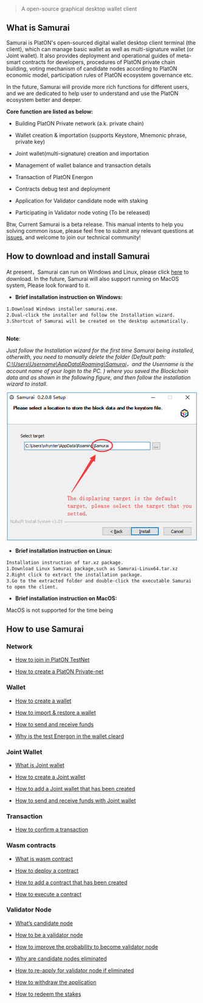 > A open-source graphical desktop wallet client

## What is Samurai

Samurai is PlatON's open-sourced digital wallet desktop client terminal (the client), which can manage basic wallet as well as multi-signature wallet (or Joint wallet). It also provides deployment and operational guides of meta-smart contracts for developers, procedures of PlatON private chain building, voting mechanism of candidate nodes according to PlatON economic model, participation rules of PlatON ecosystem governance etc.

In the future, Samurai will provide more rich functions for different users, and we are dedicated to help user to understand and use the PlatON ecosystem better and deeper.

**Core function are listed as below:**

- Building PlatON Private network (a.k. private chain)

- Wallet creation & importation (supports Keystore, Mnemonic phrase, private key)

- Joint wallet(multi-signature) creation and importation 

- Management of wallet balance and transaction details

- Transaction of PlatON Energon

- Contracts debug test and deployment

- Application for Validator candidate node with staking

- Participating in Validator node voting (To be released)

Btw, Current Samurai is a beta release. This manual intents to help you solving common issue, please feel free to submit any relevant questions at [issues](https://github.com/PlatONnetwork/wiki/issues),  and welcome to join our technical community!


## How to download and install Samurai

At present，Samurai can run on Windows and Linux, please click [here](https://github.com/PlatONnetwork/Samurai/releases) to download. In the future, Samurai will also support running on MacOS system, Please look forward to it. 

+ **Brief installation instruction on Windows:**


```
1.Download Windows installer samurai.exe.
2.Dual-click the installer and follow the Installation wizard.
3.Shortcut of Samurai will be created on the desktop automatically.


```
**Note**:  

*Just follow the Installation wizard for the first time Samurai being  installed, otherwith,  you need to manually delete the folder (Default path: <u>C:\Users\Username\AppData\Roaming\Samurai</u>，and the Username is the account name of your login to the PC. ) where you saved the Blockchain data and as shown in the following figure, and then follow the installation wizard to install.*



![Image text](platon-samurai-EN/image/Keystore_address.png)



+ **Brief installation instruction on Linux:**


```
Installation instruction of tar.xz package.
1.Download Linux Samurai package,such as Samurai-Linux64.tar.xz
2.Right click to extract the installation package.
3.Go to the extracted folder and double-click the executable Samurai to open the client.
```

+ **Brief installation instruction on MacOS:**

MacOS is not supported for the time being

## How to use Samurai

### Network

- [How to join in PlatON TestNet](en-us/platon-samurai-EN/_Join-in-a-Network#How-to-join-in-PlatON-TestNet)

- [How to create a PlatON Private-net](en-us/platon-samurai-EN/_Join-in-a-Network#How-to-create-a-PlatON-Private-net)

### Wallet

- [How to create a wallet](en-us/platon-samurai-EN/_Classic-Wallet#How-to-create-a-wallet)

- [How to import & restore a wallet](en-us/platon-samurai-EN/_Classic-Wallet#how-to-import-amp-restore-a-wallet&-restore-a-wallet)

- [How to send and receive funds](en-us/platon-samurai-EN/_Classic-Wallet#How-to-send-and-receive-funds)

- [Why is the test Energon in the wallet cleard](en-us/platon-samurai-EN/_Classic-Wallet#Why-is-the-test-Energon-in-the-wallet-cleard)

### Joint Wallet

- [What is Joint wallet](en-us/platon-samurai-EN/_Joint-Wallet#What-is-joint-wallet)
- [How to create a Joint wallet](en-us/platon-samurai-EN/_Joint-Wallet#How-to-create-a-joint-wallet)

- [How to add a Joint wallet that has been created](en-us/platon-samurai-EN/_Joint-Wallet#How-to-add-a-joint-wallet-that-has-been-created)
- [How to send and receive funds with Joint wallet](en-us/platon-samurai-EN/_Joint-Wallet#How-to-send-and-receive-funds-with-Joint-wallet)

### Transaction

- [How to confirm a transaction](en-us/platon-samurai-EN/_Confirm-Transactions#How-to-confirm-a-transaction)

### Wasm contracts

- [What is wasm contract](en-us/platon-samurai-EN/_Wasm-Contracts#What-is-Wasm-contract)

- [How to deploy a contract](en-us/platon-samurai-EN/_Wasm-Contracts#how-to-deploy-a-contract)

- [How to add a contract that has been created ](en-us/platon-samurai-EN/_Wasm-Contracts#How-to-add-a-contract-that-has-been-created)

- [How to execute a contract ](en-us/platon-samurai-EN/_Wasm-Contracts#How-to-execute-a-contract)

### Validator Node

- [What’s candidate node](en-us/platon-samurai-EN/_Validator-Node#What's-candidate-node)

- [How to be a validator node](en-us/platon-samurai-EN/_Validator-Node#How-to-be-a-validator-node)

- [How to improve the probability to become validator node](en-us/platon-samurai-EN/_Validator-Node#how-to-improve-the-probability-to-become-validator-node)

- [Why are candidate nodes eliminated](en-us/platon-samurai-EN/_Validator-Node#Why-are-candidate-nodes-eliminated)

- [How to re-apply for validator node if eliminated](en-us/platon-samurai-EN/_Validator-Node#how-to-re-apply-for-validator-node-if-eliminated)

- [How to withdraw the application](en-us/platon-samurai-EN/_Validator-Node#How-to-withdraw-the-application)

- [How to redeem the stakes](en-us/platon-samurai-EN/_Validator-Node#How-to-redeem-the-stakes)

